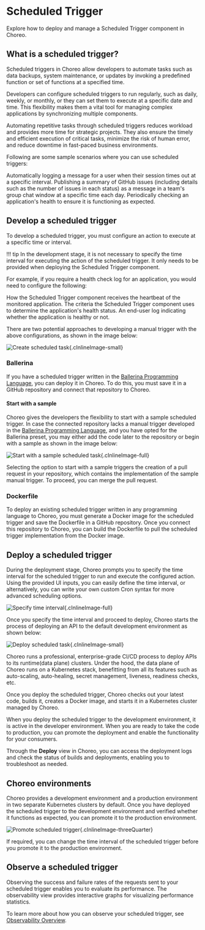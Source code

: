 # Scheduled Trigger

Explore how to deploy and manage a Scheduled Trigger component in Choreo. 

## What is a scheduled trigger?

Scheduled triggers in Choreo allow developers to automate tasks such as data backups, system maintenance, or updates by invoking a predefined function or set of functions at a specified time.

Developers can configure scheduled triggers to run regularly, such as daily, weekly, or monthly, or they can set them to execute at a specific date and time. This flexibility makes them a vital tool for managing complex applications by synchronizing multiple components.

Automating repetitive tasks through scheduled triggers reduces workload and provides more time for strategic projects. They also ensure the timely and efficient execution of critical tasks, minimize the risk of human error, and reduce downtime in fast-paced business environments.

Following are some sample scenarios where you can use scheduled triggers:

Automatically logging a message for a user when their session times out at a specific interval.
Publishing a summary of GitHub issues (including details such as the number of issues in each status) as a message in a team's group chat window at a specific time each day.
Periodically checking an application's health to ensure it is functioning as expected.


## Develop a scheduled trigger

To develop a scheduled trigger, you must configure an action to execute at a specific time or interval.

!!! tip
    In the development stage, it is not necessary to specify the time interval for executing the action of the scheduled trigger. It only needs to be provided when deploying the Scheduled Trigger component.

For example, if you require a health check log for an application, you would need to configure the following:

How the Scheduled Trigger component receives the heartbeat of the monitored application.
The criteria the Scheduled Trigger component uses to determine the application's health status.
An end-user log indicating whether the application is healthy or not.

There are two potential approaches to developing a manual trigger with the above configurations, as shown in the image below:

![Create scheduled task](../../assets/img/scheduled-tasks/create-scheduled-task.png){.cInlineImage-small}

### Ballerina

If you have a scheduled trigger written in the [Ballerina Programming Language](https://ballerina.io), you can deploy it in Choreo. To do this, you must save it in a GitHub repository and connect that repository to Choreo.

#### Start with a sample

Choreo gives the developers the flexibility to start with a sample scheduled trigger. In case the connected repository lacks a manual trigger developed in the [Ballerina Programming Language](https://ballerina.io), and you have opted for the Ballerina preset, you may either add the code later to the repository or begin with a sample as shown in the image below:

![Start with a sample scheduled task](../../assets/img/scheduled-tasks/start-with-a-sample-scheduled-task.png){.cInlineImage-full}

Selecting the option to start with a sample triggers the creation of a pull request in your repository, which contains the implementation of the sample manual trigger. To proceed, you can merge the pull request.

### Dockerfile

To deploy an existing scheduled trigger written in any programming language to Choreo, you must generate a Docker image for the scheduled trigger and save the Dockerfile in a GitHub repository. Once you connect this repository to Choreo, you can build the Dockerfile to pull the scheduled trigger implementation from the Docker image.

## Deploy a scheduled trigger

During the deployment stage, Choreo prompts you to specify the time interval for the scheduled trigger to run and execute the configured action. Using the provided UI inputs, you can easily define the time interval, or alternatively, you can write your own custom Cron syntax for more advanced scheduling options.

![Specify time interval](../../assets/img/scheduled-tasks/specify-time-interval.png){.cInlineImage-full}

Once you specify the time interval and proceed to deploy, Choreo starts the process of deploying an API to the default development environment as shown below:

![Deploy scheduled task](../../assets/img/scheduled-tasks/deploy-scheduled-task.png){.cInlineImage-small}

Choreo runs a professional, enterprise-grade CI/CD process to deploy APIs to its runtime(data plane) clusters. Under the hood, the data plane of Choreo runs on a Kubernetes stack, benefitting from all its features such as auto-scaling, auto-healing, secret management, liveness, readiness checks, etc.

Once you deploy the scheduled trigger, Choreo checks out your latest code, builds it, creates a Docker image, and starts it in a Kubernetes cluster managed by Choreo.

When you deploy the scheduled trigger to the development environment, it is active in the developer environment. When you are ready to take the code to production, you can promote the deployment and enable the functionality for your consumers.

Through the **Deploy** view in Choreo, you can access the deployment logs and check the status of builds and deployments, enabling you to troubleshoot as needed.

## Choreo environments

Choreo provides a development environment and a production environment in two separate Kubernetes clusters by default. Once you have deployed the scheduled trigger to the development environment and verified whether it functions as expected, you can promote it to the production environment.

![Promote scheduled trigger](../../assets/img/scheduled-tasks/promote-scheduled-task-to-production.png){.cInlineImage-threeQuarter}

If required, you can change the time interval of the scheduled trigger before you promote it to the production environment.

## Observe a scheduled trigger

Observing the success and failure rates of the requests sent to your scheduled trigger enables you to evaluate its performance. The observability view provides interactive graphs for visualizing performance statistics.

To learn more about how you can observe your scheduled trigger, see [Observability Overview](../../observe-and-analyze/observe/observability-overview.md).
